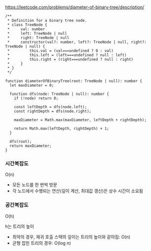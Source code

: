 https://leetcode.com/problems/diameter-of-binary-tree/description/

```tsx
/**
 * Definition for a binary tree node.
 * class TreeNode {
 *     val: number
 *     left: TreeNode | null
 *     right: TreeNode | null
 *     constructor(val?: number, left?: TreeNode | null, right?: TreeNode | null) {
 *         this.val = (val===undefined ? 0 : val)
 *         this.left = (left===undefined ? null : left)
 *         this.right = (right===undefined ? null : right)
 *     }
 * }
 */

function diameterOfBinaryTree(root: TreeNode | null): number {
  let maxDiameter = 0;

  function dfs(node: TreeNode | null): number {
    if (!node) return 0;

    const leftDepth = dfs(node.left);
    const rightDepth = dfs(node.right);

    maxDiameter = Math.max(maxDiameter, leftDepth + rightDepth);

    return Math.max(leftDepth, rightDepth) + 1;
  }

  dfs(root);
  return maxDiameter;
}
```

### 시간복잡도

O(n)

- 모든 노드를 한 번씩 방문
- 각 노드에서 수행되는 연산(깊이 계산, 최대값 갱신)은 상수 시간이 소요됨

### 공간복잡도

O(h)

h는 트리의 높이

- 최악의 경우, 재귀 호출 스택의 깊이는 트리의 높이와 같아짐: O(n)
- 균형 잡힌 트리의 경우: O(log n)
